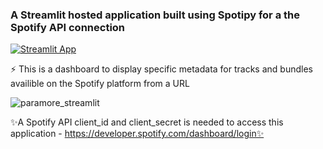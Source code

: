 <h3 align="left">A Streamlit hosted application built using Spotipy for a the Spotify API connection</h3>

[![Streamlit App](https://static.streamlit.io/badges/streamlit_badge_black_white.svg)]([URL_TO_YOUR_APP](https://bethlockwood-spotipy-streamlit-spotipy-streamlit-gfyc4i.streamlit.app/)https://bethlockwood-spotipy-streamlit-spotipy-streamlit-gfyc4i.streamlit.app/)

⚡ This is a dashboard to display specific metadata for tracks and bundles availible on the Spotify platform from a URL

![paramore_streamlit](https://github.com/bethlockwood/Spotipy_Streamlit/assets/62436150/e92dc2b0-4b08-400d-a4ae-1433985846a2)

✨A Spotify API client_id and client_secret is needed to access this application - https://developer.spotify.com/dashboard/login✨
